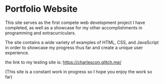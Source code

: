 Portfolio Website
==================

This site serves as the first compete web development project I have completed,
as well as a showcase for my other accomplishments in programming and extracurriculars.

The site contains a wide variety of examples of HTML, CSS, and JavaScript in
order to showcase my progress thus far and create a unique user experience.

the link to my testing site is: https://charlescon.glitch.me/

(This site is a constant work in progress so I hope you enjoy the work so far)
